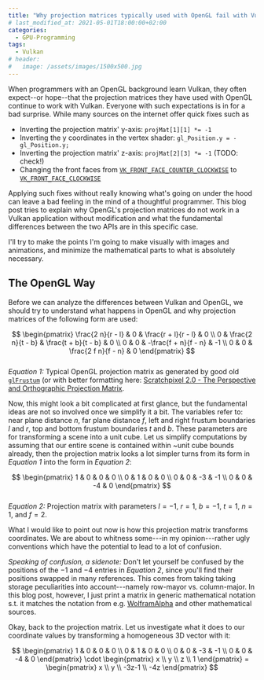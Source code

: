 ```yaml
---
title: "Why projection matrices typically used with OpenGL fail with Vulkan"
# last_modified_at: 2021-05-01T18:00:00+02:00
categories:
  - GPU-Programming
tags:
  - Vulkan
# header:
#   image: /assets/images/1500x500.jpg
---
```


When programmers with an OpenGL background learn Vulkan, they often expect--or hope--that the projection matrices they have used with OpenGL continue to work with Vulkan. Everyone with such expectations is in for a bad surprise. While many sources on the internet offer quick fixes such as

- Inverting the projection matrix' y-axis: `projMat[1][1] *= -1`
- Inverting the y coordinates in the vertex shader: `gl_Position.y = -gl_Position.y;`
- Inverting the projection matrix' z-axis: `projMat[2][3] *= -1` (TODO: check!)
- Changing the front faces from [`VK_FRONT_FACE_COUNTER_CLOCKWISE`](https://www.khronos.org/registry/vulkan/specs/1.2-extensions/man/html/VkFrontFace.html) to [`VK_FRONT_FACE_CLOCKWISE`](https://www.khronos.org/registry/vulkan/specs/1.2-extensions/man/html/VkFrontFace.html)

Applying such fixes without really knowing what's going on under the hood can leave a bad feeling in the mind of a thoughtful programmer. This blog post tries to explain why OpenGL's projection matrices do not work in a Vulkan application without modification and what the fundamental differences between the two APIs are in this specific case.

I'll try to make the points I'm going to make visually with images and animations, and minimize the mathematical parts to what is absolutely necessary. 

## The OpenGL Way

Before we can analyze the differences between Vulkan and OpenGL, we should try to understand what happens in OpenGL and why projection matrices of the following form are used:

$$ \begin{pmatrix}
\frac{2 n}{r - l} & 0 & \frac{r + l}{r - l} & 0 \\
0 & \frac{2 n}{t - b} & \frac{t + b}{t - b} & 0 \\
0 & 0 & -\frac{f + n}{f - n} & -1 \\
0 & 0 & \frac{2 f n}{f - n} & 0 
\end{pmatrix} $$      
_Equation 1:_ Typical OpenGL projection matrix as generated by good old [`glFrustum`](https://www.khronos.org/registry/OpenGL-Refpages/gl2.1/xhtml/glFrustum.xml) (or with better formatting here: [Scratchpixel 2.0 - The Perspective and Orthographic Projection Matrix](https://www.scratchapixel.com/lessons/3d-basic-rendering/perspective-and-orthographic-projection-matrix/opengl-perspective-projection-matrix). 

Now, this might look a bit complicated at first glance, but the fundamental ideas are not so involved once we simplify it a bit. The variables refer to: near plane distance $n$, far plane distance $f$, left and right frustum boundaries $l$ and $r$, top and bottom frustum boundaries $t$ and $b$. These parameters are for transforming a scene into a unit cube. Let us simplify computations by assuming that our entire scene is contained within ~unit cube bounds already, then the projection matrix looks a lot simpler turns from its form in _Equation 1_ into the form in _Equation 2_:

$$ \begin{pmatrix}
1 & 0 & 0 & 0 \\
0 & 1 & 0 & 0 \\
0 & 0 & -3 & -1 \\
0 & 0 & -4 & 0 
\end{pmatrix} $$   
_Equation 2:_ Projection matrix with parameters $l = -1$, $r = 1$, $b = -1$, $t = 1$, $n = 1$, and $f = 2$.

What I would like to point out now is how this projection matrix transforms coordinates. We are about to whitness some---in my opinion---rather ugly conventions which have the potential to lead to a lot of confusion. 

_Speaking of confusion, a sidenote:_ Don't let yourself be confused by the positions of the $-1$ and $-4$ entries in _Equation 2_, since you'll find their positions swapped in many references. This comes from taking taking storage peculiarities into account---namely row-mayor vs. column-major. In this blog post, however, I just print a matrix in generic mathematical notation s.t. it matches the notation from e.g. [WolframAlpha](https://www.wolframalpha.com/input/?i=%7B%7B1%2C+0%2C+0%2C+0%7D%2C+%7B0%2C+1%2C+0%2C+0%7D%2C+%7B0%2C+0%2C+-3%2C+-1%7D%2C+%7B0%2C+0%2C+-4%2C+0%7D%7D+.+%7B%7B1%7D%2C+%7B1%7D%2C+%7B1%7D%2C+%7B1%7D%7D) and other mathematical sources.

Okay, back to the projection matrix. Let us investigate what it does to our coordinate values by transforming a homogeneous 3D vector with it:

$$ \begin{pmatrix}
1 & 0 & 0 & 0 \\
0 & 1 & 0 & 0 \\
0 & 0 & -3 & -1 \\
0 & 0 & -4 & 0 
\end{pmatrix}            \cdot 
\begin{pmatrix}
x \\
y \\
z \\
1 \end{pmatrix}            = 
\begin{pmatrix}
x \\
y \\
-3z-1 \\
-4z  
\end{pmatrix} $$   

